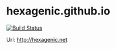 # hexagenic.github.io

[![Build Status](https://travis-ci.org/Hexagenic/hexagenic.github.io.svg?branch=master)](https://travis-ci.org/Hexagenic/hexagenic.github.io)

Url: http://hexagenic.net
